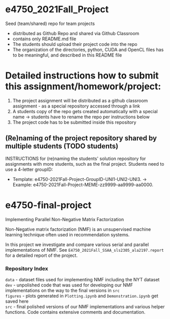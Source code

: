 
# e4750_2021Fall_Project
Seed (team/shared) repo for team projects
  - distributed as Github Repo and shared via Github Classroom
  - contains only README.md file
  - The students should upload their project code into the repo
  - The organization of the directories, python, CUDA and OpenCL files has to be meaningful, and described in this README file

# Detailed instructions how to submit this assignment/homework/project:
1. The project assignment will be distributed as a github classroom assignment - as a special repository accessed through a link
2. A students copy of the repo gets created automatically with a special name -> students have to rename the repo per instructions below
3. The project code has to be submitted inside this repository 

## (Re)naming of the project repository shared by multiple students (TODO students)
INSTRUCTIONS for (re)naming the students' solution repository for assignments with more students, such as the final project. Students need to use a 4-letter groupID: 
* Template: e4750-2021Fall-Project-GroupID-UNI1-UNI2-UNI3. -> Example: e4750-2021Fall-Project-MEME-zz9999-aa9999-aa0000.
# e4750-final-project
Implementing Parallel Non-Negative Matrix Factorization

Non-Negative matrix factorization (NMF) is an unsupervised machine learning technique often used in recommendation systems.

In this project we investigate and compare various serial and parallel implementations of NMF. See `E4750_2021Fall_SSAA_sls2305_ala2197.report` for a detailed report of the project. 

### Repository Index

`data` - dataset files used for implementing NMF including the NYT dataset </br>
`dev` - unpolished code that was used for developing our NMF implementations on the way to the final versions in `src` </br>
`figures` - plots generated in `Plotting.ipynb` and `Demonstration.ipynb` get saved here </br>
`src` - final polished versions of our NMF implementations and various helper functions. Code contains extensive comments and documentation. </br>
